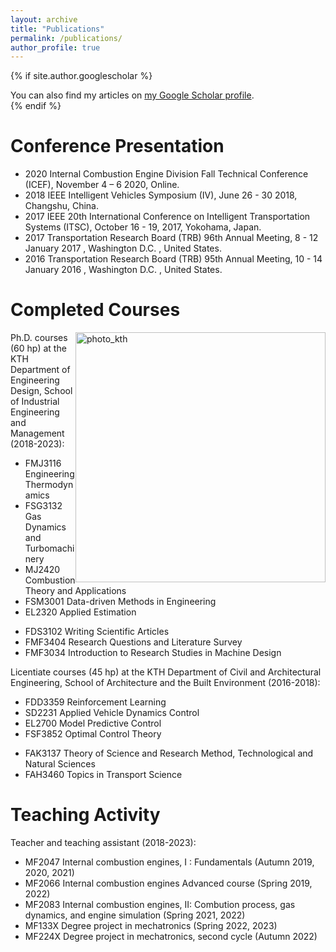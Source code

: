 ```yaml
---
layout: archive
title: "Publications"
permalink: /publications/
author_profile: true
---
```


{% if site.author.googlescholar %}
  <div class="wordwrap">You can also find my articles on <a href="{{site.author.googlescholar}}">my Google Scholar profile</a>.</div>
{% endif %}

<p style="margin-bottom: 20px;"> </p>

Conference Presentation
======
* 2020 Internal Combustion Engine Division Fall Technical Conference (ICEF), November 4 – 6 2020, Online.
* 2018 IEEE Intelligent Vehicles Symposium (IV), June 26 - 30 2018, Changshu, China.
* 2017 IEEE 20th International Conference on Intelligent Transportation Systems (ITSC), October 16 - 19, 2017, Yokohama, Japan.
* 2017 Transportation Research Board (TRB) 96th Annual Meeting, 8 - 12 January 2017 , Washington D.C. , United States.
* 2016 Transportation Research Board (TRB) 95th Annual Meeting, 10 - 14 January 2016 , Washington D.C. , United States.

Completed Courses
======

<img src="https://beichuanh.github.io/beichuan/images/photo_kth.jpg" alt="photo_kth" style="width: 400px; height: auto; float: right;">

Ph.D. courses (60 hp) at the KTH Department of Engineering Design, School of Industrial Engineering and Management (2018-2023):
<!--  **Engineering courses:** -->
* FMJ3116 Engineering Thermodynamics
* FSG3132 Gas Dynamics and Turbomachinery
* MJ2420 Combustion Theory and Applications
* FSM3001 Data-driven Methods in Engineering
* EL2320 Applied Estimation
<!--  **Research courses:**-->
* FDS3102 Writing Scientific Articles
* FMF3404 Research Questions and Literature Survey
* FMF3034 Introduction to Research Studies in Machine Design


Licentiate courses (45 hp) at the KTH Department of Civil and Architectural Engineering, School of Architecture and the Built Environment (2016-2018):
<!--  **Engineering courses:**-->
* FDD3359 Reinforcement Learning
* SD2231 Applied Vehicle Dynamics Control
* EL2700 Model Predictive Control
* FSF3852 Optimal Control Theory
<!--  **Research courses:**-->
* FAK3137 Theory of Science and Research Method, Technological and Natural Sciences
* FAH3460 Topics in Transport Science

Teaching Activity
======
Teacher and teaching assistant (2018-2023):
* MF2047 Internal combustion engines, I : Fundamentals (Autumn 2019, 2020, 2021)
* MF2066 Internal combustion engines Advanced course (Spring 2019, 2022)
* MF2083 Internal combustion engines, II: Combution process, gas dynamics, and engine simulation (Spring 2021, 2022)
* MF133X Degree project in mechatronics (Spring 2022, 2023)
* MF224X Degree project in mechatronics, second cycle (Autumn 2022)
